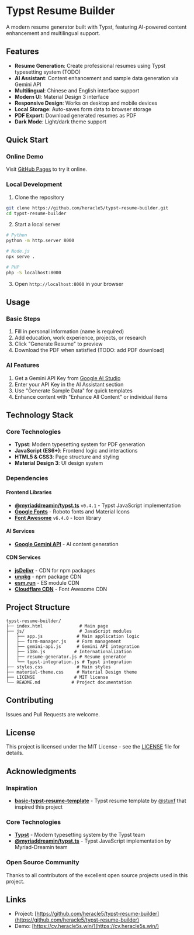 # Typst Resume Builder

A modern resume generator built with Typst, featuring AI-powered content enhancement and multilingual support.

## Features

- **Resume Generation**: Create professional resumes using Typst typesetting system (TODO)
- **AI Assistant**: Content enhancement and sample data generation via Gemini API
- **Multilingual**: Chinese and English interface support
- **Modern UI**: Material Design 3 interface
- **Responsive Design**: Works on desktop and mobile devices
- **Local Storage**: Auto-saves form data to browser storage
- **PDF Export**: Download generated resumes as PDF
- **Dark Mode**: Light/dark theme support

## Quick Start

### Online Demo

Visit [GitHub Pages](https://heracle5.github.io/typst-resume-builder/) to try it online.

### Local Development

1. Clone the repository
```bash
git clone https://github.com/heracle5/typst-resume-builder.git
cd typst-resume-builder
```

2. Start a local server
```bash
# Python
python -m http.server 8000

# Node.js
npx serve .

# PHP
php -S localhost:8000
```

3. Open `http://localhost:8000` in your browser

## Usage

### Basic Steps

1. Fill in personal information (name is required)
2. Add education, work experience, projects, or research
3. Click "Generate Resume" to preview
4. Download the PDF when satisfied (TODO: add PDF download)

### AI Features

1. Get a Gemini API Key from [Google AI Studio](https://makersuite.google.com/app/apikey)
2. Enter your API Key in the AI Assistant section
3. Use "Generate Sample Data" for quick templates
4. Enhance content with "Enhance All Content" or individual items

## Technology Stack

### Core Technologies
- **Typst**: Modern typesetting system for PDF generation
- **JavaScript (ES6+)**: Frontend logic and interactions
- **HTML5 & CSS3**: Page structure and styling
- **Material Design 3**: UI design system

### Dependencies

#### Frontend Libraries
- **[@myriaddreamin/typst.ts](https://github.com/Myriad-Dreamin/typst.ts)** `v0.4.1` - Typst JavaScript implementation
- **[Google Fonts](https://fonts.google.com/)** - Roboto fonts and Material Icons
- **[Font Awesome](https://fontawesome.com/)** `v6.4.0` - Icon library

#### AI Services
- **[Google Gemini API](https://ai.google.dev/)** - AI content generation

#### CDN Services
- **[jsDelivr](https://www.jsdelivr.com/)** - CDN for npm packages
- **[unpkg](https://unpkg.com/)** - npm package CDN
- **[esm.run](https://esm.run/)** - ES module CDN
- **[Cloudflare CDN](https://www.cloudflare.com/)** - Font Awesome CDN

## Project Structure

```
typst-resume-builder/
├── index.html              # Main page
├── js/                     # JavaScript modules
│   ├── app.js             # Main application logic
│   ├── form-manager.js    # Form management
│   ├── gemini-api.js      # Gemini API integration
│   ├── i18n.js           # Internationalization
│   ├── resume-generator.js # Resume generator
│   └── typst-integration.js # Typst integration
├── styles.css             # Main styles
├── material-theme.css     # Material Design theme
├── LICENSE               # MIT license
└── README.md            # Project documentation
```

## Contributing

Issues and Pull Requests are welcome.

## License

This project is licensed under the MIT License - see the [LICENSE](LICENSE) file for details.

## Acknowledgments

### Inspiration
- **[basic-typst-resume-template](https://github.com/stuxf/basic-typst-resume-template)** - Typst resume template by [@stuxf](https://github.com/stuxf) that inspired this project

### Core Technologies
- **[Typst](https://typst.app/)** - Modern typesetting system by the Typst team
- **[@myriaddreamin/typst.ts](https://github.com/Myriad-Dreamin/typst.ts)** - Typst JavaScript implementation by Myriad-Dreamin team

### Open Source Community
Thanks to all contributors of the excellent open source projects used in this project.

## Links

- Project: [https://github.com/heracle5/typst-resume-builder](https://github.com/heracle5/typst-resume-builder)
- Demo: [https://cv.heracle5s.win/](https://cv.heracle5s.win/) 
